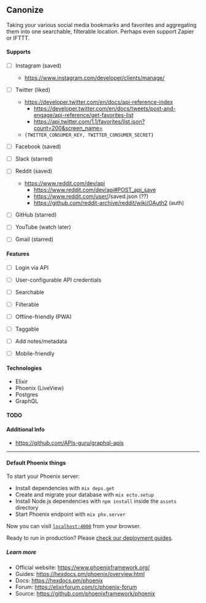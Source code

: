 ## Canonize

Taking your various social media bookmarks and favorites and aggregating them into one searchable, filterable location. Perhaps even support Zapier or IFTTT.


#### Supports

- [ ] Instagram (saved)
  * https://www.instagram.com/developer/clients/manage/
- [ ] Twitter (liked)
  * https://developer.twitter.com/en/docs/api-reference-index
    * https://developer.twitter.com/en/docs/tweets/post-and-engage/api-reference/get-favorites-list
    * https://api.twitter.com/1.1/favorites/list.json?count=200&screen_name=<username>
  * `{TWITTER_CONSUMER_KEY, TWITTER_CONSUMER_SECRET}`
- [ ] Facebook (saved)
- [ ] Slack (starred)
- [ ] Reddit (saved)
  * https://www.reddit.com/dev/api
    * https://www.reddit.com/dev/api#POST_api_save
    * https://www.reddit.com/user/<username>/saved.json (??)
    * https://github.com/reddit-archive/reddit/wiki/OAuth2 (auth)
- [ ] GitHub (starred)
- [ ] YouTube (watch later)
- [ ] Gmail (starred)


#### Features

- [ ] Login via API
- [ ] User-configurable API credentials
- [ ] Searchable
- [ ] Filterable
- [ ] Offline-friendly (PWA)
- [ ] Taggable
- [ ] Add notes/metadata
- [ ] Mobile-friendly


#### Technologies

* Elixir
* Phoenix (LiveView)
* Postgres
* GraphQL


#### TODO



#### Additional Info

-  https://github.com/APIs-guru/graphql-apis

---

#### Default Phoenix things

To start your Phoenix server:

  * Install dependencies with `mix deps.get`
  * Create and migrate your database with `mix ecto.setup`
  * Install Node.js dependencies with `npm install` inside the `assets` directory
  * Start Phoenix endpoint with `mix phx.server`

Now you can visit [`localhost:4000`](http://localhost:4000) from your browser.

Ready to run in production? Please [check our deployment guides](https://hexdocs.pm/phoenix/deployment.html).

##### Learn more

  * Official website: https://www.phoenixframework.org/
  * Guides: https://hexdocs.pm/phoenix/overview.html
  * Docs: https://hexdocs.pm/phoenix
  * Forum: https://elixirforum.com/c/phoenix-forum
  * Source: https://github.com/phoenixframework/phoenix
